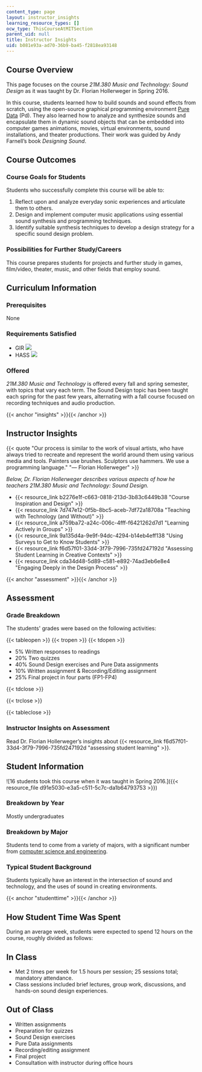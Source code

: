 ```yaml
---
content_type: page
layout: instructor_insights
learning_resource_types: []
ocw_type: ThisCourseAtMITSection
parent_uid: null
title: Instructor Insights
uid: b081e93a-ad70-36b9-ba45-f2818ea93148
---
```


Course Overview
---------------

This page focuses on the course _21M.380 Music and Technology: Sound Design_ as it was taught by Dr. Florian Hollerweger in Spring 2016.

In this course, students learned how to build sounds and sound effects from scratch, using the open-source graphical programming environment [Pure Data](https://puredata.info/) (Pd). They also learned how to analyze and synthesize sounds and encapsulate them in dynamic sound objects that can be embedded into computer games animations, movies, virtual environments, sound installations, and theater productions. Their work was guided by Andy Farnell’s book _Designing Sound_.

Course Outcomes
---------------

### Course Goals for Students

Students who successfully complete this course will be able to:

1.  Reflect upon and analyze everyday sonic experiences and articulate them to others.
2.  Design and implement computer music applications using essential sound synthesis and programming techniques.
3.  Identify suitable synthesis techniques to develop a design strategy for a specific sound design problem.

### Possibilities for Further Study/Careers

This course prepares students for projects and further study in games, film/video, theater, music, and other fields that employ sound.

Curriculum Information
----------------------

### Prerequisites

None

### Requirements Satisfied

*   GIR ![](/images/educator/icon-question-gir.png)
*   HASS ![](/images/educator/icon-question-hass.png)

### Offered

_21M.380 Music and Technology_ is offered every fall and spring semester, with topics that vary each term. The Sound Design topic has been taught each spring for the past few years, alternating with a fall course focused on recording techniques and audio production.

{{< anchor "insights" >}}{{< /anchor >}}

Instructor Insights
-------------------

{{< quote "Our process is similar to the work of visual artists, who have always tried to recreate and represent the world around them using various media and tools. Painters use brushes. Sculptors use hammers. We use a programming language." "— Florian Hollerweger" >}}

_Below, Dr. Florian Hollerweger describes various aspects of how he teachers 21M.380 Music and Technology: Sound Design._

*   {{< resource_link b2276e1f-c663-0818-213d-3b83c6449b38 "Course Inspiration and Design" >}}
*   {{< resource_link 7d747e12-0f5b-8bc5-aceb-7df72a18708a "Teaching with Technology (and Without)" >}}
*   {{< resource_link a759ba72-a24c-006c-4fff-f6421262d7d1 "Learning Actively in Groups" >}}
*   {{< resource_link 9a135d4a-9e9f-94dc-4294-b14eb4eff138 "Using Surveys to Get to Know Students" >}}
*   {{< resource_link f6d57f01-33d4-3f79-7996-735fd247192d "Assessing Student Learning in Creative Contexts" >}}
*   {{< resource_link cda34d48-5d89-c581-e892-74ad3eb6e8e4 "Engaging Deeply in the Design Process" >}}

{{< anchor "assessment" >}}{{< /anchor >}}

Assessment
----------

### Grade Breakdown

The students' grades were based on the following activities:

{{< tableopen >}}
{{< tropen >}}
{{< tdopen >}}
- 5% Written responses to readings
- 20% Two quizzes
- 40% Sound Design exercises and Pure Data assignments
- 10% Written assignment & Recording/Editing assignment
- 25% Final project in four parts (FP1-FP4)

{{< tdclose >}}

{{< trclose >}}

{{< tableclose >}}

### Instructor Insights on Assessment

Read Dr. Florian Hollerweger’s insights about {{< resource_link f6d57f01-33d4-3f79-7996-735fd247192d "assessing student learning" >}}.

Student Information
-------------------

![16 students took this course when it was taught in Spring 2016.]({{< resource_file d91e5030-e3a5-c511-5c7c-da1b64793753 >}})

### Breakdown by Year

Mostly undergraduates

### Breakdown by Major

Students tend to come from a variety of majors, with a significant number from [computer science and engineering](https://www.eecs.mit.edu/).

### Typical Student Background

Students typically have an interest in the intersection of sound and technology, and the uses of sound in creating environments.

{{< anchor "studenttime" >}}{{< /anchor >}}

How Student Time Was Spent
--------------------------

During an average week, students were expected to spend 12 hours on the course, roughly divided as follows:

In Class
--------

*   Met 2 times per week for 1.5 hours per session; 25 sessions total; mandatory attendance.
*   Class sessions included brief lectures, group work, discussions, and hands-on sound design experiences.

Out of Class
------------

*   Written assignments
*   Preparation for quizzes
*   Sound Design exercises
*   Pure Data assignments
*   Recording/editing assignment
*   Final project
*   Consultation with instructor during office hours